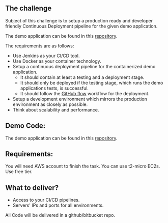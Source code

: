 ## The challenge

Subject of this challenge is to setup a production ready and developer friendly Continuous Deployment pipeline for the given demo application.

The demo application can be found in this [repository](https://github.com/MohamedMSaeed/DevOps-Challenge-Demo-Code).

The requirements are as follows:

- Use Jenkins as your CI/CD tool. 
- Use Docker as your container technology.
- Setup a continuous deployment pipeline for the containerized demo application.
  - It should contain at least a testing and a deployment stage.
  - It should only be deployed if the testing stage, which runs the demo applications tests, is successful.
  - It should follow the [GitHub flow](https://guides.github.com/introduction/flow/) workflow for the deployment.
- Setup a development environment which mirrors the production environment as closely as possible.
- Think about scalability and performance.


## Demo Code:

The demo application can be found in this [repository](https://github.com/MohamedMSaeed/DevOps-Challenge-Demo-Code).

## Requirements:

You will need AWS account to finish the task. You can use t2-micro EC2s. Use free tier.


## What to deliver?

- Access to your CI/CD pipelines.
- Servers' IPs and ports for all environments.

All Code will be delivered in a github/bitbucket repo.
